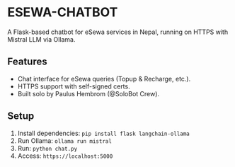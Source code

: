 # ESEWA-CHATBOT
A Flask-based chatbot for eSewa services in Nepal, running on HTTPS with Mistral LLM via Ollama.

## Features
- Chat interface for eSewa queries (Topup & Recharge, etc.).
- HTTPS support with self-signed certs.
- Built solo by Paulus Hembrom (@SoloBot Crew).

## Setup
1. Install dependencies: `pip install flask langchain-ollama`
2. Run Ollama: `ollama run mistral`
3. Run: `python chat.py`
4. Access: `https://localhost:5000`
